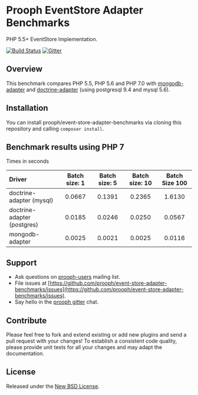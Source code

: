 # Prooph EventStore Adapter Benchmarks

PHP 5.5+ EventStore Implementation.

[![Build Status](https://travis-ci.org/prooph/event-store-adapter-benchmarks.svg?branch=master)](https://travis-ci.org/prooph/event-store-adapter-benchmarks)
[![Gitter](https://badges.gitter.im/Join%20Chat.svg)](https://gitter.im/prooph/improoph)

## Overview

This benchmark compares PHP 5.5, PHP 5.6 and PHP 7.0 with [mongodb-adapter](https://github.com/prooph/event-store-mongodb-adapter)
and [doctrine-adapter](https://github.com/prooph/event-store-doctrine-adapter) (using postgresql 9.4 and mysql 5.6).  

## Installation

You can install prooph/event-store-adapter-benchmarks via cloning this repository and calling `composer install`.

## Benchmark results using PHP 7

Times in seconds

| Driver | Batch size: 1 | Batch size: 5 | Batch size: 10 | Batch Size 100 |
| :---   |      :---:    |      :---:    |      :---:     |     :---:      |
| doctrine-adapter (mysql) | 0.0667 | 0.1391 | 0.2365 | 1.6130 |
| doctrine-adapter (postgres) | 0.0185 | 0.0246 | 0.0250 | 0.0567 |
| mongodb-adapter | 0.0025 | 0.0021 | 0.0025 | 0.0116 |

## Support

- Ask questions on [prooph-users](https://groups.google.com/forum/?hl=de#!forum/prooph) mailing list.
- File issues at [https://github.com/prooph/event-store-adapter-benchmarks/issues](https://github.com/prooph/event-store-adapter-benchmarks/issues).
- Say hello in the [prooph gitter](https://gitter.im/prooph/improoph) chat.

## Contribute

Please feel free to fork and extend existing or add new plugins and send a pull request with your changes!
To establish a consistent code quality, please provide unit tests for all your changes and may adapt the documentation.

## License

Released under the [New BSD License](LICENSE).
